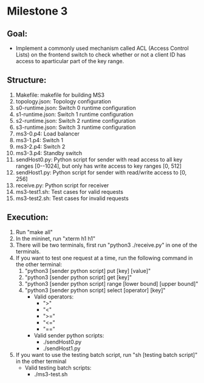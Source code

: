 # Milestone 3

## Goal:

- Implement a commonly used mechanism called ACL (Access Control Lists) on the frontend switch to check whether or not a client ID has access to aparticular part of the key range.

## Structure:

1. Makefile: makefile for building MS3
2. topology.json: Topology configuration
3. s0-runtime.json: Switch 0 runtime configuration
4. s1-runtime.json: Switch 1 runtime configuration
5. s2-runtime.json: Switch 2 runtime configuration
6. s3-runtime.json: Switch 3 runtime configuration
7. ms3-0.p4: Load balancer
8. ms3-1.p4: Switch 1
9. ms3-2.p4: Switch 2
10. ms3-3.p4: Standby switch
11. sendHost0.py: Python script for sender with read access to all key ranges [0--1024], but only has write access to key ranges [0, 512]
12. sendHost1.py: Python script for sender with read/write access to [0, 256]
13. receive.py: Python script for receiver
14. ms3-test1.sh: Test cases for valid requests
15. ms3-test2.sh: Test cases for invalid requests

## Execution:

1. Run "make all"
2. In the mininet, run "xterm h1 h1"
3. There will be two terminals, first run "python3 ./receive.py" in one of the terminals.
4. If you want to test one request at a time, run the following command in the other terminal:
   1. "python3 [sender python script] put [key] [value]"
   2. "python3 [sender python script] get [key]"
   3. "python3 [sender python script] range [lower bound] [upper bound]"
   4. "python3 [sender python script] select [operator] [key]"
      - Valid operators:
        - "\>"
        - "\<"
        - "\>="
        - "\<="
        - "=="
      - Valid sender python scripts:
        - ./sendHost0.py
        - ./sendHost1.py
5. If you want to use the testing batch script, run "sh [testing batch script]" in the other terminal
   - Valid testing batch scripts:
     - ./ms3-test.sh
